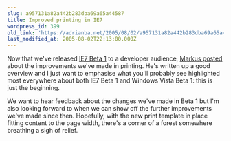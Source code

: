 ```yaml
---
slug: a957131a82a442b283dba69a65a44587
title: Improved printing in IE7
wordpress_id: 399
old_link: 'https://adrianba.net/2005/08/02/a957131a82a442b283dba69a65a44587/'
last_modified_at: 2005-08-02T22:13:00.000Z
---
```


Now that we've released
[IE7
Beta 1](http://www.microsoft.com/windows/IE/ie7/default.mspx) to a developer audience,
[Markus
posted](http://blogs.msdn.com/ie/archive/2005/07/31/445778.aspx) about the improvements we've made in printing. He's
written up a good overview and I just want to emphasise what you'll
probably see highlighted most everywhere about both IE7 Beta 1 and
Windows Vista Beta 1: this is just the beginning.

We want to hear feedback about the changes we've made in Beta 1
but I'm also looking forward to when we can show off the further
improvements we've made since then. Hopefully, with the new print
template in place fitting content to the page width, there's a
corner of a forest somewhere breathing a sigh of relief.

